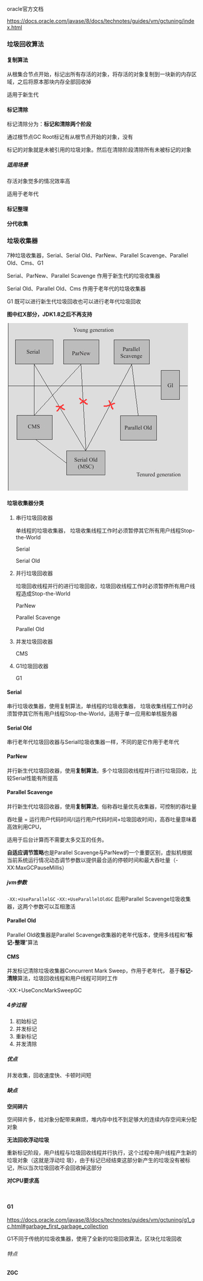 

oracle官方文档

https://docs.oracle.com/javase/8/docs/technotes/guides/vm/gctuning/index.html

### 垃圾回收算法

#### 复制算法

从根集合节点开始，标记出所有存活的对象，将存活的对象复制到一块新的内存区域，之后将原本那块内存全部回收掉

适用于新生代

#### 标记清除

标记清除分为：**标记和清除两个阶段**

通过根节点GC Root标记有从根节点开始的对象，没有

标记的对象就是未被引用的垃圾对象。然后在清除阶段清除所有未被标记的对象

##### 适用场景

存活对象觉多的情况效率高

适用于老年代



#### 标记整理





#### 分代收集



### 垃圾收集器

7种垃圾收集器，Serial、Serial Old、ParNew、Parallel Scavenge、Parallel Old、Cms、G1

Serial、ParNew、Parallel Scavenge 作用于新生代的垃圾收集器

Serial Old、Parallel Old、Cms  作用于老年代的垃圾收集器

G1 既可以进行新生代垃圾回收也可以进行老年代垃圾回收

**图中红X部分，JDK1.8之后不再支持**

![](image\GC_zrea.png)

#### 垃圾收集器分类

1. 串行垃圾回收器

   单线程的垃圾收集器， 垃圾收集线程工作时必须暂停其它所有用户线程Stop-the-World

   Serial

   Serial Old

2. 并行垃圾回收器

   垃圾回收线程并行的进行垃圾回收，垃圾回收线程工作时必须暂停所有用户线程造成Stop-the-World

   ParNew

   Parallel Scavenge

   Parallel  Old

3. 并发垃圾回收器

   CMS

4. G1垃圾回收器

   G1

#### Serial

串行垃圾收集器，使用复制算法，单线程的垃圾收集器， 垃圾收集线程工作时必须暂停其它所有用户线程Stop-the-World，适用于单一应用和单核服务器

#### Serial Old

串行老年代垃圾回收器与Serial垃圾收集器一样，不同的是它作用于老年代

#### ParNew

并行新生代垃圾回收器，使用**复制算法**，多个垃圾回收线程并行进行垃圾回收，比较Serial性能有所提高



#### Parallel Scavenge

并行新生代垃圾回收器，使用**复制算法**，俗称吞吐量优先收集器，可控制的吞吐量

吞吐量 = 运行用户代码时间/(运行用户代码时间+垃圾回收时间)，高吞吐量意味着高效利用CPU，

适用于后台计算而不需要太多交互的任务。

**自适应调节策略**也是Parallel Scavenge与ParNew的一个重要区别，虚拟机根据当前系统运行情况动态调节参数以提供最合适的停顿时间和最大吞吐量（-XX:MaxGCPauseMillis）

##### jvm参数

`-XX:+UseParallelGC` -`XX:+UseParallelOldGC`  启用Parallel Scavenge垃圾收集器，这两个参数可以互相激活



#### Parallel Old

Parallel Old收集器是Parallel Scavenge收集器的老年代版本，使用多线程和“**标记-整理**”算法

#### CMS

并发标记清除垃圾收集器Concurrent Mark Sweep，作用于老年代， 基于**标记-清除**算法，垃圾回收线程和用户线程可同时工作

-XX:+UseConcMarkSweepGC

##### 4步过程

1. 初始标记
2. 并发标记
3. 重新标记
4. 并发清除

##### 优点

并发收集，回收速度快、卡顿时间短

##### 缺点

**空间碎片**

​	空间碎片多，给对象分配带来麻烦，堆内存中找不到足够大的连续内存空间来分配对象

**无法回收浮动垃圾**

​	重新标记阶段，用户线程与垃圾回收线程并行执行，这个过程中用户线程产生新的垃圾对象（这就是浮动垃	圾），由于标记已经结束这部分新产生的垃圾没有被标记，所以当次垃圾回收不会回收掉这部分

**对CPU要求高**

​	

#### G1

https://docs.oracle.com/javase/8/docs/technotes/guides/vm/gctuning/g1_gc.html#garbage_first_garbage_collection

G1不同于传统的垃圾收集器，使用了全新的垃圾回收算法，区块化垃圾回收



###### 特点



#### ZGC